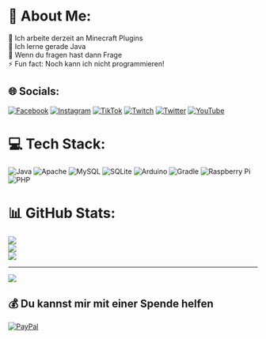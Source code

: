# 💫 About Me:
🔭 Ich arbeite derzeit an Minecraft Plugins<br>🌱 Ich lerne gerade Java<br>💬 Wenn du fragen hast dann Frage<br>⚡ Fun fact: Noch kann ich nicht programmieren!


## 🌐 Socials:
[![Facebook](https://img.shields.io/badge/Facebook-%231877F2.svg?logo=Facebook&logoColor=white)](https://facebook.com/tnpro93) [![Instagram](https://img.shields.io/badge/Instagram-%23E4405F.svg?logo=Instagram&logoColor=white)](https://instagram.com/TNPro93) [![TikTok](https://img.shields.io/badge/TikTok-%23000000.svg?logo=TikTok&logoColor=white)](https://tiktok.com/@tnpro93) [![Twitch](https://img.shields.io/badge/Twitch-%239146FF.svg?logo=Twitch&logoColor=white)](https://twitch.tv/TNPro93) [![Twitter](https://img.shields.io/badge/Twitter-%231DA1F2.svg?logo=Twitter&logoColor=white)](https://twitter.com/TN_Pro93) [![YouTube](https://img.shields.io/badge/YouTube-%23FF0000.svg?logo=YouTube&logoColor=white)](https://youtube.com/channel/UCft4Hji9eC7YCzIgf6oeN8A) 

# 💻 Tech Stack:
![Java](https://img.shields.io/badge/java-%23ED8B00.svg?style=for-the-badge&logo=java&logoColor=white) ![Apache](https://img.shields.io/badge/apache-%23D42029.svg?style=for-the-badge&logo=apache&logoColor=white) ![MySQL](https://img.shields.io/badge/mysql-%2300f.svg?style=for-the-badge&logo=mysql&logoColor=white) ![SQLite](https://img.shields.io/badge/sqlite-%2307405e.svg?style=for-the-badge&logo=sqlite&logoColor=white) ![Arduino](https://img.shields.io/badge/-Arduino-00979D?style=for-the-badge&logo=Arduino&logoColor=white) ![Gradle](https://img.shields.io/badge/Gradle-02303A.svg?style=for-the-badge&logo=Gradle&logoColor=white) ![Raspberry Pi](https://img.shields.io/badge/-RaspberryPi-C51A4A?style=for-the-badge&logo=Raspberry-Pi) ![PHP](https://img.shields.io/badge/php-%23777BB4.svg?style=for-the-badge&logo=php&logoColor=white)
# 📊 GitHub Stats:
![](https://github-readme-stats.vercel.app/api?username=TNPro93&theme=dark&hide_border=false&include_all_commits=true&count_private=true)<br/>
![](https://github-readme-streak-stats.herokuapp.com/?user=TNPro93&theme=dark&hide_border=false)<br/>
![](https://github-readme-stats.vercel.app/api/top-langs/?username=TNPro93&theme=dark&hide_border=false&include_all_commits=true&count_private=true&layout=compact)

---
[![](https://visitcount.itsvg.in/api?id=TNPro93&icon=0&color=1)](https://visitcount.itsvg.in)

  ## 💰 Du kannst mir mit einer Spende helfen
  [![PayPal](https://img.shields.io/badge/PayPal-00457C?style=for-the-badge&logo=paypal&logoColor=white)](https://paypal.me/TimNurk) 

  <!-- Proudly created with GPRM ( https://gprm.itsvg.in ) -->
  
